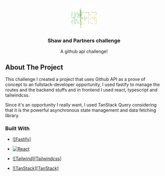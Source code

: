 <a name="readme-top"></a>

<!-- PROJECT LOGO -->
<br />
<div align="center">
  <a href="https://shawandpartners.com/">
    <img src="public/logo.png" alt="Logo" width="80" height="80">
  </a>

  <h3 align="center">Shaw and Partners challenge</h3>

  <p align="center">
    A github api challenge!
  </p>
</div>

<!-- ABOUT THE PROJECT -->

## About The Project

This challenge I created a project that uses Github API as a prove of concept to an fullstack-developer opportunity, I used fastify to manage the routes and the backend stuffs and in frontend I used react, typescript and tailwindcss.

Since it's an opportunity I really want, I used TanStack Query considering that it is the powerful asynchronous state management and data fetching library.

### Built With

- [![Fastify]][Fastify-url]
- [![React][React.js]][React-url]
- [![Tailwind][Tailwindcss]][Tailwindcss-url]
- [![TanStack][TanStack]][TanStack-url]

  ```

  ```

[Fastify-url]: https://fastify.dev/
[React.js]: https://img.shields.io/badge/React-20232A?style=for-the-badge&logo=react&logoColor=61DAFB
[React-url]: https://reactjs.org/
[Tailwindcss-url]: https://tailwindcss.com/
[TanStack-url]: https://tanstack.com/
